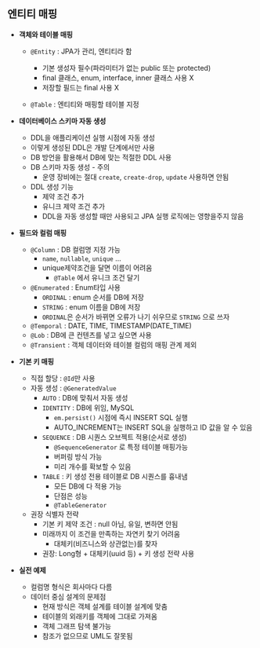 ## 엔티티 매핑

- **객체와 테이블 매핑**

  - `@Entity` : JPA가 관리, 엔티티라 함
    - 기본 생성자 필수(파라미터가 없는 public 또는 protected)
    - final 클래스, enum, interface, inner 클래스 사용 X
    - 저장할 필드는 final 사용 X

  - `@Table` : 엔티티와 매핑할 테이블 지정



- **데이터베이스 스키마 자동 생성**
  - DDL을 애플리케이션 실행 시점에 자동 생성
  - 이렇게 생성된 DDL은 개발 단계에서만 사용
  - DB 방언을 활용해서 DB에 맞는 적절한 DDL 사용
  - DB 스키마 자동 생성 - 주의
    - 운영 장비에는 절대 `create`, `create-drop`, `update` 사용하면 안됨
  - DDL 생성 기능
    - 제약 조건 추가
    - 유니크 제약 조건 추가
    - DDL을 자동 생성할 때만 사용되고 JPA 실행 로직에는 영향을주지 않음



- **필드와 컬럼 매핑**
  - `@Column` : DB 컬럼명 지정 가능
    - `name`, `nullable`, `unique` ...
    - unique제약조건을 달면 이름이 어려움
      - `@Table` 에서 유니크 조건 달기
  - `@Enumerated` : Enum타입 사용
    - `ORDINAL` : enum 순서를 DB에 저장
    - `STRING` : enum 이름을 DB에 저장
    - `ORDINAL`은 순서가 바뀌면 오류가 나기 쉬우므로 `STRING` 으로 쓰자
  - `@Temporal` : DATE, TIME, TIMESTAMP(DATE_TIME)
  - `@Lob` : DB에 큰 컨텐츠를 넣고 싶으면 사용
  - `@Transient` : 객체 데이터와 테이블 컬럼의 매핑 관계 제외



- **기본 키 매핑**
  - 직접 할당 : `@Id`만 사용
  - 자동 생성 : `@GeneratedValue`
    - `AUTO` : DB에 맞춰서 자동 생성
    - `IDENTITY` : DB에 위임, MySQL
      - `em.persist()` 시점에 즉시 INSERT SQL 실행
      - AUTO_INCREMENT는 INSERT SQL을 실행하고 ID 값을 알 수 있음
    - `SEQUENCE` : DB 시퀀스 오브젝트 적용(순서로 생성)
      - `@SequenceGenerator` 로 특정 테이블 매핑가능
      - 버퍼링 방식 가능
      - 미리 개수를 확보할 수 있음
    - `TABLE` : 키 생성 전용 테이블로 DB 시퀀스를 흉내냄
      - 모든 DB에 다 적용 가능
      - 단점은 성능
      - `@TableGenerator`
  - 권장 식별자 전략
    - 기본 키 제약 조건 : null 아님, 유일, 변하면 안됨
    - 미래까지 이 조건을 만족하는 자연키 찾기 어려움
      - 대체키(비즈니스와 상관없는)를 찾자
    - 권장: Long형 + 대체키(uuid 등) + 키 생성 전략 사용



- **실전 예제**
  - 컬럼명 형식은 회사마다 다름
  - 데이터 중심 설계의 문제점
    - 현재 방식은 객체 설계를 테이블 설계에 맞춤
    - 테이블의 외래키를 객체에 그대로 가져옴
    - 객체 그래프 탐색 불가능
    - 참조가 없으므로 UML도 잘못됨